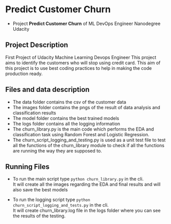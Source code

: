 # Predict Customer Churn

- Project **Predict Customer Churn** of ML DevOps Engineer Nanodegree Udacity

## Project Description
First Project of Udacity Machine Learning Devops Engineer 
This project aims to identify the customers who will stop using credit card.
This aim of this project is to use best coding practices to help in making the code production ready.

## Files and data description
* The data folder contains the csv of the customer data
* The images folder contains the pngs of the result of data analysis and classification results
* The model folder contains the best trained models
* The logs folder contains all the logging information
* The churn_library.py is the main code which performs the EDA and classification task using Random Forest and Logistic Regression.
* The churn_script_logging_and_testing.py is used as a unit test file to test all the functions of the churn_library module to check if all the functions are running the way they are supposed to.

## Running Files
* To run the main script type `python churn_library.py` in the cli.\
It will create all the images regarding the EDA and final results and will also save the best models

* To run the logging script type `python churn_script_logging_and_tests.py` in the cli.\
It will create churn_library.log file in the logs folder where you can see the results of the testing.



